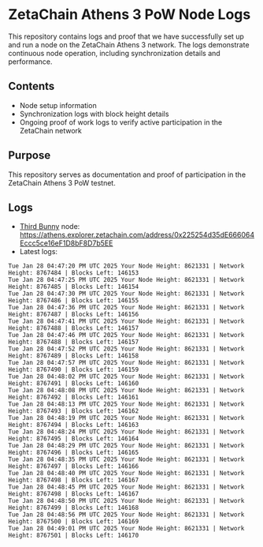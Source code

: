 # ZetaChain Athens 3 PoW Node Logs
This repository contains logs and proof that we have successfully set up and run a node on the ZetaChain Athens 3 network. The logs demonstrate continuous node operation, including synchronization details and performance.

## Contents
- Node setup information
- Synchronization logs with block height details
- Ongoing proof of work logs to verify active participation in the ZetaChain network

## Purpose
This repository serves as documentation and proof of participation in the ZetaChain Athens 3 PoW testnet.

## Logs

- [Third Bunny](https://thirdbunny.xyz/) node: https://athens.explorer.zetachain.com/address/0x225254d35dE666064Eccc5ce16eF1D8bF8D7b5EE
- Latest logs:
```
Tue Jan 28 04:47:20 PM UTC 2025 Your Node Height: 8621331 | Network Height: 8767484 | Blocks Left: 146153
Tue Jan 28 04:47:25 PM UTC 2025 Your Node Height: 8621331 | Network Height: 8767485 | Blocks Left: 146154
Tue Jan 28 04:47:30 PM UTC 2025 Your Node Height: 8621331 | Network Height: 8767486 | Blocks Left: 146155
Tue Jan 28 04:47:36 PM UTC 2025 Your Node Height: 8621331 | Network Height: 8767487 | Blocks Left: 146156
Tue Jan 28 04:47:41 PM UTC 2025 Your Node Height: 8621331 | Network Height: 8767488 | Blocks Left: 146157
Tue Jan 28 04:47:46 PM UTC 2025 Your Node Height: 8621331 | Network Height: 8767488 | Blocks Left: 146157
Tue Jan 28 04:47:52 PM UTC 2025 Your Node Height: 8621331 | Network Height: 8767489 | Blocks Left: 146158
Tue Jan 28 04:47:57 PM UTC 2025 Your Node Height: 8621331 | Network Height: 8767490 | Blocks Left: 146159
Tue Jan 28 04:48:02 PM UTC 2025 Your Node Height: 8621331 | Network Height: 8767491 | Blocks Left: 146160
Tue Jan 28 04:48:08 PM UTC 2025 Your Node Height: 8621331 | Network Height: 8767492 | Blocks Left: 146161
Tue Jan 28 04:48:13 PM UTC 2025 Your Node Height: 8621331 | Network Height: 8767493 | Blocks Left: 146162
Tue Jan 28 04:48:19 PM UTC 2025 Your Node Height: 8621331 | Network Height: 8767494 | Blocks Left: 146163
Tue Jan 28 04:48:24 PM UTC 2025 Your Node Height: 8621331 | Network Height: 8767495 | Blocks Left: 146164
Tue Jan 28 04:48:29 PM UTC 2025 Your Node Height: 8621331 | Network Height: 8767496 | Blocks Left: 146165
Tue Jan 28 04:48:35 PM UTC 2025 Your Node Height: 8621331 | Network Height: 8767497 | Blocks Left: 146166
Tue Jan 28 04:48:40 PM UTC 2025 Your Node Height: 8621331 | Network Height: 8767498 | Blocks Left: 146167
Tue Jan 28 04:48:45 PM UTC 2025 Your Node Height: 8621331 | Network Height: 8767498 | Blocks Left: 146167
Tue Jan 28 04:48:50 PM UTC 2025 Your Node Height: 8621331 | Network Height: 8767499 | Blocks Left: 146168
Tue Jan 28 04:48:56 PM UTC 2025 Your Node Height: 8621331 | Network Height: 8767500 | Blocks Left: 146169
Tue Jan 28 04:49:01 PM UTC 2025 Your Node Height: 8621331 | Network Height: 8767501 | Blocks Left: 146170
```
